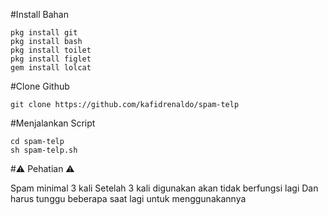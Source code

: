 #Install Bahan
```
pkg install git 
pkg install bash
pkg install toilet
pkg install figlet
gem install lolcat

```
#Clone Github
```
git clone https://github.com/kafidrenaldo/spam-telp
```
#Menjalankan Script
```
cd spam-telp
sh spam-telp.sh
```
#⚠️ Pehatian ⚠️

Spam minimal 3 kali
Setelah 3 kali digunakan akan tidak berfungsi lagi
Dan harus tunggu beberapa saat lagi untuk menggunakannya

